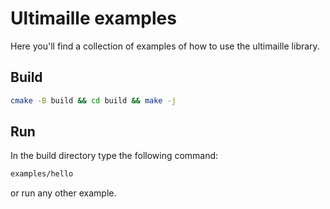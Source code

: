 # Ultimaille examples

Here you'll find a collection of examples of how to use the ultimaille library.

## Build

```sh
cmake -B build && cd build && make -j
```

## Run 

In the build directory type the following command:

```sh
examples/hello
```

or run any other example. 